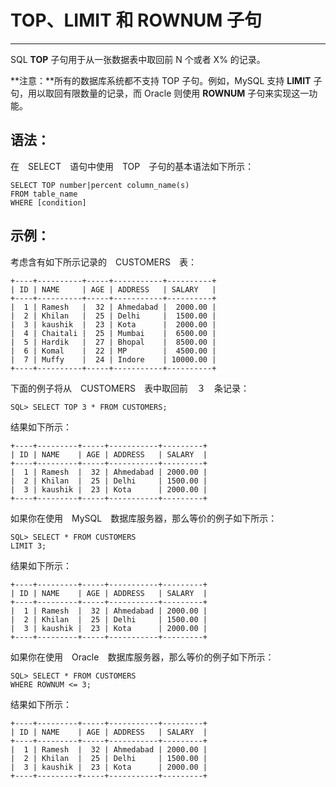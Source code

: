 # TOP、LIMIT 和 ROWNUM 子句 #

----------

SQL **TOP** 子句用于从一张数据表中取回前 N 个或者 X% 的记录。

**注意：**所有的数据库系统都不支持 TOP 子句。例如，MySQL 支持 **LIMIT** 子句，用以取回有限数量的记录，而 Oracle 则使用 **ROWNUM** 子句来实现这一功能。

## 语法： ##

在　SELECT　语句中使用　TOP　子句的基本语法如下所示：

	SELECT TOP number|percent column_name(s)
	FROM table_name
	WHERE [condition]

## 示例： ##

考虑含有如下所示记录的　CUSTOMERS　表：

	+----+----------+-----+-----------+----------+
	| ID | NAME     | AGE | ADDRESS   | SALARY   |
	+----+----------+-----+-----------+----------+
	|  1 | Ramesh   |  32 | Ahmedabad |  2000.00 |
	|  2 | Khilan   |  25 | Delhi     |  1500.00 |
	|  3 | kaushik  |  23 | Kota      |  2000.00 |
	|  4 | Chaitali |  25 | Mumbai    |  6500.00 |
	|  5 | Hardik   |  27 | Bhopal    |  8500.00 |
	|  6 | Komal    |  22 | MP        |  4500.00 |
	|  7 | Muffy    |  24 | Indore    | 10000.00 |
	+----+----------+-----+-----------+----------+

下面的例子将从　CUSTOMERS　表中取回前　３　条记录：

	SQL> SELECT TOP 3 * FROM CUSTOMERS;

结果如下所示：

	+----+---------+-----+-----------+---------+
	| ID | NAME    | AGE | ADDRESS   | SALARY  |
	+----+---------+-----+-----------+---------+
	|  1 | Ramesh  |  32 | Ahmedabad | 2000.00 |
	|  2 | Khilan  |  25 | Delhi     | 1500.00 |
	|  3 | kaushik |  23 | Kota      | 2000.00 |
	+----+---------+-----+-----------+---------+

如果你在使用　MySQL　数据库服务器，那么等价的例子如下所示：

	SQL> SELECT * FROM CUSTOMERS
	LIMIT 3;

结果如下所示：

	+----+---------+-----+-----------+---------+
	| ID | NAME    | AGE | ADDRESS   | SALARY  |
	+----+---------+-----+-----------+---------+
	|  1 | Ramesh  |  32 | Ahmedabad | 2000.00 |
	|  2 | Khilan  |  25 | Delhi     | 1500.00 |
	|  3 | kaushik |  23 | Kota      | 2000.00 |
	+----+---------+-----+-----------+---------+

如果你在使用　Oracle　数据库服务器，那么等价的例子如下所示：

	SQL> SELECT * FROM CUSTOMERS
	WHERE ROWNUM <= 3;

结果如下所示：

	+----+---------+-----+-----------+---------+
	| ID | NAME    | AGE | ADDRESS   | SALARY  |
	+----+---------+-----+-----------+---------+
	|  1 | Ramesh  |  32 | Ahmedabad | 2000.00 |
	|  2 | Khilan  |  25 | Delhi     | 1500.00 |
	|  3 | kaushik |  23 | Kota      | 2000.00 |
	+----+---------+-----+-----------+---------+
